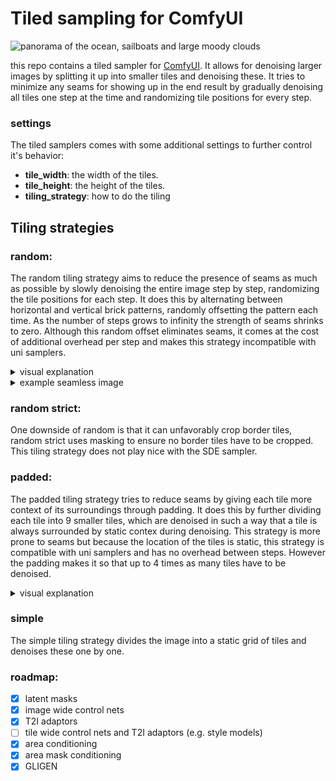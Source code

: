 # Tiled sampling for ComfyUI

![panorama of the ocean, sailboats and large moody clouds](https://github.com/BlenderNeko/ComfyUI_TiledKSampler/blob/master/examples/ComfyUI_02010_.png)

this repo contains a tiled sampler for [ComfyUI](https://github.com/comfyanonymous/ComfyUI). It allows for denoising larger images by splitting it up into smaller tiles and denoising these. It tries to minimize any seams for showing up in the end result by gradually denoising all tiles one step at the time and randomizing tile positions for every step.

### settings

The tiled samplers comes with some additional settings to further control it's behavior:

- **tile_width**: the width of the tiles.
- **tile_height**: the height of the tiles.
- **tiling_strategy**: how to do the tiling

## Tiling strategies

### random:
The random tiling strategy aims to reduce the presence of seams as much as possible by slowly denoising the entire image step by step, randomizing the tile positions for each step. It does this by alternating between horizontal and vertical brick patterns, randomly offsetting the pattern each time. As the number of steps grows to infinity the strength of seams shrinks to zero. Although this random offset eliminates seams, it comes at the cost of additional overhead per step and makes this strategy incompatible with uni samplers.

<details>
<summary>
visual explanation
</summary>

![gif showing of the random brick tiling](https://github.com/BlenderNeko/ComfyUI_TiledKSampler/blob/master/examples/tiled_random.gif)
</details>

<details>
<summary>
example seamless image
</summary>

This tiling strategy is exceptionally good in hiding seams, even when starting off from complete noise, repetitions are visible but seams are not.

![gif showing of the random brick tiling](https://github.com/BlenderNeko/ComfyUI_TiledKSampler/blob/master/examples/ComfyUI_02006_.png)
</details>

### random strict:

One downside of random is that it can unfavorably crop border tiles, random strict uses masking to ensure no border tiles have to be cropped. This tiling strategy does not play nice with the SDE sampler.

### padded:

The padded tiling strategy tries to reduce seams by giving each tile more context of its surroundings through padding. It does this by further dividing each tile into 9 smaller tiles, which are denoised in such a way that a tile is always surrounded by static contex during denoising. This strategy is more prone to seams but because the location of the tiles is static, this strategy is compatible with uni samplers and has no overhead between steps. However the padding makes it so that up to 4 times as many tiles have to be denoised.

<details>
<summary>
visual explanation
</summary>

![gif showing of padded tiling](https://github.com/BlenderNeko/ComfyUI_TiledKSampler/blob/master/examples/tiled_padding.gif)
</details>

### simple

The simple tiling strategy divides the image into a static grid of tiles and denoises these one by one.

### roadmap:

 - [x] latent masks
 - [x] image wide control nets
 - [x] T2I adaptors
 - [ ] tile wide control nets and T2I adaptors (e.g. style models)
 - [x] area conditioning
 - [x] area mask conditioning
 - [x] GLIGEN
